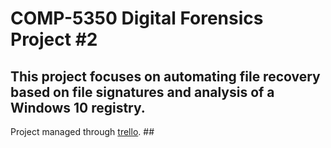 # COMP-5350 Digital Forensics Project #2 #
## This project focuses on automating file recovery based on file signatures and analysis of a Windows 10 registry.
Project managed through [trello](https://trello.com/b/Q8ZoL3eN/project-2). ##
